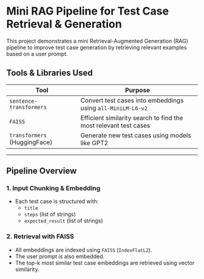 # Mini RAG Pipeline for Test Case Retrieval & Generation
This project demonstrates a mini Retrieval-Augmented Generation (RAG) pipeline to improve test case generation by retrieving relevant examples based on a user prompt.
## Tools & Libraries Used

| Tool                        | Purpose                                                                 |
|-----------------------------|-------------------------------------------------------------------------|
| `sentence-transformers`     | Convert test cases into embeddings using `all-MiniLM-L6-v2`             |
| `FAISS`                     | Efficient similarity search to find the most relevant test cases        |
| `transformers` (HuggingFace)| Generate new test cases using models like GPT2                         |

---

## Pipeline Overview

### 1. Input Chunking & Embedding

- Each test case is structured with:
  - `title`
  - `steps` (list of strings)
  - `expected_result` (list of strings)
### 2. Retrieval with FAISS

- All embeddings are indexed using `FAISS` (`IndexFlatL2`).
- The user prompt is also embedded.
- The top-k most similar test case embeddings are retrieved using vector similarity.

